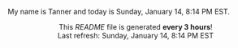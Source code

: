 My name is Tanner and today is Sunday, January 14, 8:14 PM EST.

<p align="center">This <i>README</i> file is generated <b>every 3 hours</b>!</br>Last refresh: Sunday, January 14, 8:14 PM EST<br /></p>
